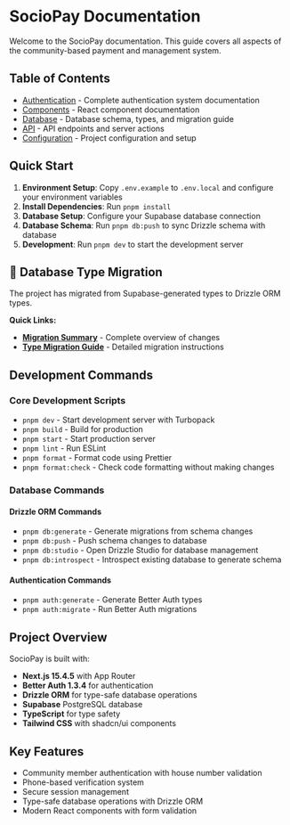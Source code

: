 # SocioPay Documentation

Welcome to the SocioPay documentation. This guide covers all aspects of the community-based payment and management system.

## Table of Contents

- [Authentication](./authentication/README.md) - Complete authentication system documentation
- [Components](./components/README.md) - React component documentation
- [Database](./database/README.md) - Database schema, types, and migration guide
- [API](./api/README.md) - API endpoints and server actions
- [Configuration](./configuration/README.md) - Project configuration and setup

## Quick Start

1. **Environment Setup**: Copy `.env.example` to `.env.local` and configure your environment variables
2. **Install Dependencies**: Run `pnpm install`
3. **Database Setup**: Configure your Supabase database connection
4. **Database Schema**: Run `pnpm db:push` to sync Drizzle schema with database
5. **Development**: Run `pnpm dev` to start the development server

## 🚨 Database Type Migration

The project has migrated from Supabase-generated types to Drizzle ORM types.

**Quick Links:**

- **[Migration Summary](./MIGRATION_SUMMARY.md)** - Complete overview of changes
- **[Type Migration Guide](./database/type-migration.md)** - Detailed migration instructions

## Development Commands

### Core Development Scripts

- `pnpm dev` - Start development server with Turbopack
- `pnpm build` - Build for production
- `pnpm start` - Start production server
- `pnpm lint` - Run ESLint
- `pnpm format` - Format code using Prettier
- `pnpm format:check` - Check code formatting without making changes

### Database Commands

#### Drizzle ORM Commands

- `pnpm db:generate` - Generate migrations from schema changes
- `pnpm db:push` - Push schema changes to database
- `pnpm db:studio` - Open Drizzle Studio for database management
- `pnpm db:introspect` - Introspect existing database to generate schema

#### Authentication Commands

- `pnpm auth:generate` - Generate Better Auth types
- `pnpm auth:migrate` - Run Better Auth migrations

## Project Overview

SocioPay is built with:

- **Next.js 15.4.5** with App Router
- **Better Auth 1.3.4** for authentication
- **Drizzle ORM** for type-safe database operations
- **Supabase** PostgreSQL database
- **TypeScript** for type safety
- **Tailwind CSS** with shadcn/ui components

## Key Features

- Community member authentication with house number validation
- Phone-based verification system
- Secure session management
- Type-safe database operations with Drizzle ORM
- Modern React components with form validation
